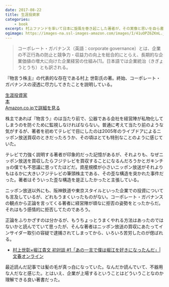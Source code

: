 ```yaml
---
date: 2017-08-22
title: 生涯投資家
categories: 
    - book
excerpt: 村上ファンドを率いて日本に旋風を巻き起こした著者が、その実像と思いを自ら書き上げた話題作。
ogimage: https://images-na.ssl-images-amazon.com/images/I/41uOPZ6ZKmL._SX353_BO1,204,203,200_.jpg
---
```


> コーポレート・ガバナンス（英語：corporate governance）とは、企業の不正行為の防止と競争力・収益力の向上を総合的にとらえ、長期的な企業価値の増大に向けた企業経営の仕組み[1]。日本語では企業統治（きぎょうとうち）とも訳される。

『物言う株主』の代表的な存在である村上 世彰氏の著。終始、コーポレート・ガバナンスの浸透に尽力してきたことを説明している。

<div class="__media"><a href="https://www.amazon.co.jp/dp/4163906657/?tag=warikiru-22" target="_blank" rel="noopener">
  <img src="https://images-na.ssl-images-amazon.com/images/I/41uOPZ6ZKmL._SX353_BO1,204,203,200_.jpg" alt="" class="__media__image">
  <div class="__media__body">
    <div>生涯投資家</div>
    <div class="__media__text">本</div>
    <div>Amazon.co.jpで詳細を見る</div>
  </div>
</a></div>


株主であれば『物言う』のは当たり前で、公器である会社を経営陣が私物化してしまうのを防ぐために監視しなければならない。普通に考えて当たり前のような気がするが、著者を初めてテレビで目にしたのは2005年のライブドアによるニッポン放送買収のときだったろうか、その頃はとても特別なことのように感じていた。

テレビで力強く説明する著者が印象的だった記憶があるが、それよりも、なぜニッポン放送を買収したらフジテレビを買収することになるんだろうかとガキンチョの僕でも不思議に思ってたほどだ。資産規模が小さいニッポン放送がそれよりもはるかに大きいフジテレビの筆頭株主である、その歪な構造を突かれた事件だった。著者はそういった歪な構造を是正したかったと主張している。

ニッポン放送以外にも、阪神鉄道や東京スタイルといった企業での投資についても言及しているが、どれもうまくいったものがない。コーポレート・ガバナンスの観点から正論を言ってくる著者に経営陣が頑なに拒否の姿勢をとったからだ。それはもう感情的に拒否してたのであろう。

正論をふりかざすのは分かるが、もうちょっとうまくやれる方法はあったのではないかと読んでていて思ったが、そんな著者はニッポン放送の買収にあたってインサイダー取引の容疑で逮捕されてしまってから、いろいろ苦労したのが偲ばれる。

- [村上世彰×堀江貴文 初対談 #1「あの一言で僕は堀江を好きになったんだ」| 文春オンライン](http://bunshun.jp/articles/-/3095)

最近読んだ記事では髪の毛が真っ白になっていた。なんだか読んでいて、不器用な人だなと感じた。とはいえ、企業が上場するということはどういうことなのか理解できる良い著書だった。
